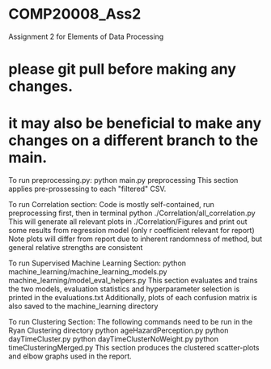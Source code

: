 # COMP20008_Ass2
Assignment 2 for Elements of Data Processing

# please git pull before making any changes.
# it may also be beneficial to make any changes on a different branch to the main. 

To run preprocessing.py:
    python main.py preprocessing
    This section applies pre-prossessing to each "filtered" CSV. 

To run Correlation section:
    Code is mostly self-contained, run preprocessing first, then in terminal
    python ./Correlation/all_correlation.py
    This will generate all relevant plots in ./Correlation/Figures and print out some results from regression model (only r coefficient relevant for report)
    Note plots will differ from report due to inherent randomness of method, but general relative strengths are consistent

To run Supervised Machine Learning Section:
    python machine_learning/machine_learning_models.py machine_learning/model_eval_helpers.py
    This section evaluates and trains the two models, evaluation statistics and hyperparameter selection is printed in the evaluations.txt
    Additionally, plots of each confusion matrix is also saved to the machine_learning directory

To run Clustering Section:
    The following commands need to be run in the Ryan Clustering directory
    python ageHazardPerception.py
    python dayTimeCluster.py
    python dayTimeClusterNoWeight.py
    python timeClusteringMerged.py
    This section produces the clustered scatter-plots and elbow graphs used in the report.
        